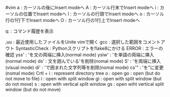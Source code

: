 #vim
a : カーソルの後にInsert modeへ
A : カーソル行末でInsert modeへ
i : カーソルの位置でInsert modeへ
I : カーソルの行頭でInsert modeへ
o : カーソル行の1行下でInsert modeへ
O : カーソル行の1行上でInsert modeへ

q: : コマンド履歴を表示

<Unite-vim>
,uu : 最近使用したファイルをUnite vimで開く

<tcomment>
gcc : 選択した範囲をコメントアウト

<flake8>
SyntasticCheck : Pythonスクリプトをflake8にかける
ERROR : エラーの確認

<vim-surround>
yss' : 'を文の両端に挿入(normal mode)
ysiw' : 'を単語の両端に挿入(normal mode)
ds' : 文を囲んでいる'を削除(nomal mode)
S' : 'を両端に挿入(visual mode)
di' : 'で囲まれた文字列等を削除(nomal mode)
cs'" : 'を"に変更(nomal mode)

<NERDTree>
Crtl + i : represent directory tree
o : open
go : open (but do not move to file)
i : open with split window
gi : open with split window (but do not move)
s : open with vertical split window
gs : open wiht vertical split window (but do not move)
